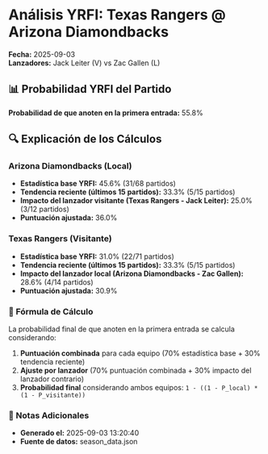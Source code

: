 # Análisis YRFI: Texas Rangers @ Arizona Diamondbacks

**Fecha:** 2025-09-03  
**Lanzadores:** Jack Leiter (V) vs Zac Gallen (L)

## 📊 Probabilidad YRFI del Partido

**Probabilidad de que anoten en la primera entrada:** 55.8%

## 🔍 Explicación de los Cálculos

### Arizona Diamondbacks (Local)
- **Estadística base YRFI:** 45.6% (31/68 partidos)
- **Tendencia reciente (últimos 15 partidos):** 33.3% (5/15 partidos)
- **Impacto del lanzador visitante (Texas Rangers - Jack Leiter):** 25.0% (3/12 partidos)
- **Puntuación ajustada:** 36.0%

### Texas Rangers (Visitante)
- **Estadística base YRFI:** 31.0% (22/71 partidos)
- **Tendencia reciente (últimos 15 partidos):** 33.3% (5/15 partidos)
- **Impacto del lanzador local (Arizona Diamondbacks - Zac Gallen):** 28.6% (4/14 partidos)
- **Puntuación ajustada:** 30.9%

### 📝 Fórmula de Cálculo

La probabilidad final de que anoten en la primera entrada se calcula considerando:
1. **Puntuación combinada** para cada equipo (70% estadística base + 30% tendencia reciente)
2. **Ajuste por lanzador** (70% puntuación combinada + 30% impacto del lanzador contrario)
3. **Probabilidad final** considerando ambos equipos: `1 - ((1 - P_local) * (1 - P_visitante))`

### 📌 Notas Adicionales

- **Generado el:** 2025-09-03 13:20:40
- **Fuente de datos:** season_data.json
